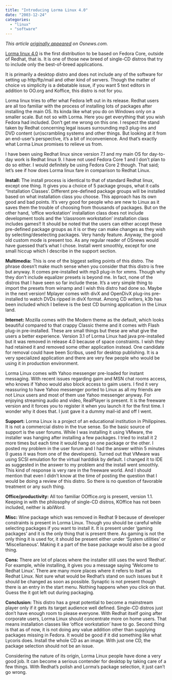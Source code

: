 ```yaml
---
title: "Introducing Lorma Linux 4.0"
date: "2003-12-24"
categories: 
  - "linux"
  - "software"
---
```


_This article [originally appeared](http://www.osnews.com/story.php?news_id=5499) on Osnews.com._

[Lorma linux 4.0](http://linux.lorma.edu) is the first distribution to be based on Fedora Core, outside of Redhat, that is. It is one of those new breed of single-CD distros that try to include only the best-of-breed applications.

It is primarily a desktop distro and does not include any of the software for setting up http/ftp/mail and other kind of servers. Though the matter of choice vs simplicity is a debatable issue, if you want 5 text editors in addition to OO.org and Koffice, this distro is not for you.

Lorma linux tries to offer what Fedora left out in its release. Redhat users are all too familiar with the process of installing lots of packages after installing the main OS. Its kinda like what you do on Windows only on a smaller scale. But not so with Lorma. Here you get everything that you wish Fedora had included. Don’t get me wrong on this one. I respect the stand taken by Redhat concerning legal issues surrounding mp3 plug-ins and DVD content (un)scrambling systems and other things. But looking at it from an end-user’s perspective, it’s a bit of inconvenience. And that’s exactly what Lorma Linux promises to relieve us from.

I have been using Redhat linux since version 7.1 and my main OS for day-to-day work is Redhat linux 9. I have not used Fedora Core 1 and I don’t plan to do so either. I would definitely be using Fedora Core 2 though. That said; let’s see if how does Lorma linux fare in comparison to Redhat Linux.

**Install:** The install process is identical to that of standard Redhat linux, except one thing. It gives you a choice of 5 package groups, what it calls “Installation Classes’. Different pre-defined package groups will be installed based on what installation class you choose. This approach has its own good and bad points. It’s very good for people who are new to Linux as it saves them the trouble of choosing from thousands of packages. But on the other hand, ‘office workstation’ installation class does not include development tools and the ‘classroom workstation’ installation class includes games!! It should be noted that the users can either accept these pre-defined package groups as it is or they can make changes as they wish by selecting/deselecting packages. Very handy feature. Anyway, the good old custom mode is present too. As any regular reader of OSnews would have guessed that’s what I chose. Install went smoothly, except for one small hiccup which I describe in the support section.

**Multimedia:** This is one of the biggest selling points of this distro. The phrase doesn’t make much sense when you consider that this distro is free but anyway. It comes pre-installed with mp3 plug-in for xmms. Though why they don’t include equalizer presets is beyond me. In fact, none of the distros that I have seen so far include these. It’s a very simple thing to import the presets from winamp and I wish this distro had done so. Maybe in the next version! Mplayer comes with divX and OpenDivX plug-ins pre-installed to watch DVDs ripped in divX format. Among CD writers, k3b has been included which I believe is the best CD burning application in the Linux land.

**Internet:** Mozilla comes with the Modern theme as the default, which looks beautiful compared to that crappy Classic theme and it comes with Flash plug-in pre-installed. These are small things but these are what give the users a better experience. Version 3.1 of Lorma Linux had java pre-installed but it was removed in release 4.0 because of space constraints. I wish they had retained it and removed some other application instead. One candidate for removal could have been Scribus, used for desktop publishing. It is a very specialized application and there are very few people who would be using it in production environment.

Lorma Linux comes with Yahoo messenger pre-loaded for instant messaging. With recent issues regarding gaim and MSN chat rooms access, who knows if Yahoo would also block access to gaim users. I find it very reassuring to have Yahoo messenger ported to Linux as all my friends are not Linux users and most of them use Yahoo messenger anyway. For enjoying streaming audio and video, RealPlayer is present. It is the freeware version and it forces you to register it when you launch it for the first time. I wonder why it does that. I just gave it a dummy mail-id and off I went.

**Support:** Lorma Linux is a project of an educational institution in Philippines. It is not a commercial distro in the true sense. So the basic source of support is the user forums. While I was installing it using VMware, the installer was hanging after installing a few packages. I tried to install it 2 more times but each time it would hang on one package or the other. I posted my problem in the user forum and I had the answer within 5 minutes (I guess it was from one of the developers). Turned out that VMware was using SCSI emulation for the virtual harddisk by default. I changed it to IDE as suggested in the answer to my problem and the install went smoothly. This kind of response is very rare in the freeware world. And I should mention that even I didn’t know at the time of posting the question that I would be doing a review of this distro. So there is no question of favorable treatment or any such thing.

**Office/productivity:** All too familiar OOffice.org is present, version 1.1. Keeping in with the philosophy of single-CD distros, KOffice has not been included, neither is abiWord.

**Misc:** Wine package which was removed in Redhat 9 because of developer constraints is present in Lorma Linux. Though you should be careful while selecting packages if you want to install it. It is present under ‘gaming packages’ and it is the only thing that is present there. As gaming is not the only thing it is used for, it should be present either under ‘System utilities’ or ‘Miscellaneous’. Making it a part of the base package would also be a good thing.

**Cons:** There are lot of places where the installer still uses the word ‘Redhat’. For example, while installing, it gives you a message saying ‘Welcome to Redhat Linux’. There are many more places where it refers to itself as Redhat Linux. Not sure what would be Redhat’s stand on such issues but it should be changed as soon as possible. Synaptic is not present though there is an entry in the start menu. Nothing happens when you click on that. Guess the it got left out during packaging.

**Conclusion:** This distro has a great potential to become a mainstream player only if it gets its target audience well defined. Single-CD distros just don’t have enough room to please everyone. With Redhat itself going after corporate users, Lorma Linux should concentrate more on home users. That means installation classes like ‘office workstation’ have to go. Second thing is that as of now, it is not doing any value addition other than supplying packages missing in Fedora. It would be good if it did something like what Lycoris does. Install the whole CD as an image. With just one CD, the package selection should not be an issue.

Considering the nature of its origin, Lorma Linux people have done a very good job. It can become a serious contender for desktop by taking care of a few things. With Redhat’s polish and Lorma’s package selection, it just can’t go wrong.
